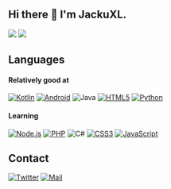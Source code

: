 ## Hi there 👋 I'm JackuXL.

<div><img src = https://camo.githubusercontent.com/6d155d2788abc10977bdaa44d4a038670db44f7dafdbf21f8a03601a56af186f/68747470733a2f2f6769746875622d726561646d652d73746174732e76657263656c2e6170702f6170693f757365726e616d653d4a61636b75584c>  <img src = "https://camo.githubusercontent.com/0ea6b40f864824abfa4c5513312be0e3603305de61d36339fc0d6a397c638365/68747470733a2f2f6769746875622d726561646d652d73746174732e76657263656c2e6170702f6170692f746f702d6c616e67732f3f757365726e616d653d4a61636b75584c266c61796f75743d636f6d70616374"></div>



## Languages

#### Relatively good at

[![Kotlin](https://img.shields.io/badge/Kotlin-%230095D5.svg?style=flat-square&logo=kotlin&logoColor=fff)](https://camo.githubusercontent.com/d846bd8956cf6f558146c440a38fba8a38db81fecbbd07bb1ce9dd2c9f16bee2/68747470733a2f2f696d672e736869656c64732e696f2f62616467652f2d4b6f746c696e2d3766353266663f7374796c653d666c61742d737175617265266c6f676f3d6b6f746c696e266c6f676f436f6c6f723d666666) [![Android](https://camo.githubusercontent.com/9a3df90c9f2acedf7d4b057ccaa4fb50fd8676ba3348529d0bf2b631716b87c4/68747470733a2f2f696d672e736869656c64732e696f2f62616467652f2d416e64726f69642d3364646338343f7374796c653d666c61742d737175617265266c6f676f3d616e64726f6964266c6f676f436f6c6f723d666666)](https://camo.githubusercontent.com/9a3df90c9f2acedf7d4b057ccaa4fb50fd8676ba3348529d0bf2b631716b87c4/68747470733a2f2f696d672e736869656c64732e696f2f62616467652f2d416e64726f69642d3364646338343f7374796c653d666c61742d737175617265266c6f676f3d616e64726f6964266c6f676f436f6c6f723d666666) ![Java](https://img.shields.io/badge/-Java-007396?style=flat-square&logo=Java&logoColor=fff) [![HTML5](https://camo.githubusercontent.com/2d456afd0c90568812a8c43a8e99115da6184671ae32ce58ffb7925125ce43dc/68747470733a2f2f696d672e736869656c64732e696f2f62616467652f2d48544d4c352d6533346632363f7374796c653d666c61742d737175617265266c6f676f3d48544d4c35266c6f676f436f6c6f723d666666)](https://camo.githubusercontent.com/2d456afd0c90568812a8c43a8e99115da6184671ae32ce58ffb7925125ce43dc/68747470733a2f2f696d672e736869656c64732e696f2f62616467652f2d48544d4c352d6533346632363f7374796c653d666c61742d737175617265266c6f676f3d48544d4c35266c6f676f436f6c6f723d666666) [![Python](https://camo.githubusercontent.com/0feaabf050dd0f2a00c06da825b44f03c9925b0ea42ee8350fbce24349e14a00/68747470733a2f2f696d672e736869656c64732e696f2f62616467652f2d507974686f6e2d3337373661623f7374796c653d666c61742d737175617265266c6f676f3d707974686f6e266c6f676f436f6c6f723d666666)](https://camo.githubusercontent.com/0feaabf050dd0f2a00c06da825b44f03c9925b0ea42ee8350fbce24349e14a00/68747470733a2f2f696d672e736869656c64732e696f2f62616467652f2d507974686f6e2d3337373661623f7374796c653d666c61742d737175617265266c6f676f3d707974686f6e266c6f676f436f6c6f723d666666) 

#### Learning

[![Node.js](https://camo.githubusercontent.com/655b3d19bf908fbe53d23ad63f1847fe6a2f7f206d9619ee07e01d13b129d159/68747470733a2f2f696d672e736869656c64732e696f2f62616467652f2d4e6f64652e6a732d3333393933333f7374796c653d666c61742d737175617265266c6f676f3d4e6f64652e6a73266c6f676f436f6c6f723d666666)](https://camo.githubusercontent.com/655b3d19bf908fbe53d23ad63f1847fe6a2f7f206d9619ee07e01d13b129d159/68747470733a2f2f696d672e736869656c64732e696f2f62616467652f2d4e6f64652e6a732d3333393933333f7374796c653d666c61742d737175617265266c6f676f3d4e6f64652e6a73266c6f676f436f6c6f723d666666) [![PHP](https://camo.githubusercontent.com/8c3ef86e20fbd99d27739dd059a17ab91ffb302bc9660087b4de48fe8a0aeb5e/68747470733a2f2f696d672e736869656c64732e696f2f62616467652f2d5048502d3737376262343f7374796c653d666c61742d737175617265266c6f676f3d504850266c6f676f436f6c6f723d666666)](https://camo.githubusercontent.com/8c3ef86e20fbd99d27739dd059a17ab91ffb302bc9660087b4de48fe8a0aeb5e/68747470733a2f2f696d672e736869656c64732e696f2f62616467652f2d5048502d3737376262343f7374796c653d666c61742d737175617265266c6f676f3d504850266c6f676f436f6c6f723d666666) ![C#](https://img.shields.io/badge/C%23-%23239120.svg?style=flat-square&logo=c-sharp&logoColor=fff) [![CSS3](https://camo.githubusercontent.com/b5418d058b303cb347bd942f0d12413561ad0c4c3037f2b64755c2b94f5f5bbf/68747470733a2f2f696d672e736869656c64732e696f2f62616467652f2d435353332d3135373262363f7374796c653d666c61742d737175617265266c6f676f3d43535333266c6162656c436f6c6f723d313537326236)](https://camo.githubusercontent.com/b5418d058b303cb347bd942f0d12413561ad0c4c3037f2b64755c2b94f5f5bbf/68747470733a2f2f696d672e736869656c64732e696f2f62616467652f2d435353332d3135373262363f7374796c653d666c61742d737175617265266c6f676f3d43535333266c6162656c436f6c6f723d313537326236)  [![JavaScript](https://camo.githubusercontent.com/96c91471c2c060f422989af40487deaa63c35ca8b977e734bf8b0c56426ffb2a/68747470733a2f2f696d672e736869656c64732e696f2f62616467652f2d4a6176615363726970742d6637646631653f7374796c653d666c61742d737175617265266c6f676f3d4a617661536372697074266c6162656c436f6c6f723d663764663165266c6f676f436f6c6f723d303030)](https://camo.githubusercontent.com/96c91471c2c060f422989af40487deaa63c35ca8b977e734bf8b0c56426ffb2a/68747470733a2f2f696d672e736869656c64732e696f2f62616467652f2d4a6176615363726970742d6637646631653f7374796c653d666c61742d737175617265266c6f676f3d4a617661536372697074266c6162656c436f6c6f723d663764663165266c6f676f436f6c6f723d303030)

## Contact

[![Twitter](https://img.shields.io/twitter/follow/JackuXL_?color=1ca0f1&label=Twitter&logo=twitter&logoColor=white&style=flat-square&labelColor=1ca0f1)](https://twitter.com/JackuXL_) [![Mail](https://img.shields.io/badge/jackuxl2019@gmail.com-168de2?style=flat-square&logo=mail.ru&logoColor=white&labelColor=168de2)](mailto:jackuxl2019@gmail.com)

